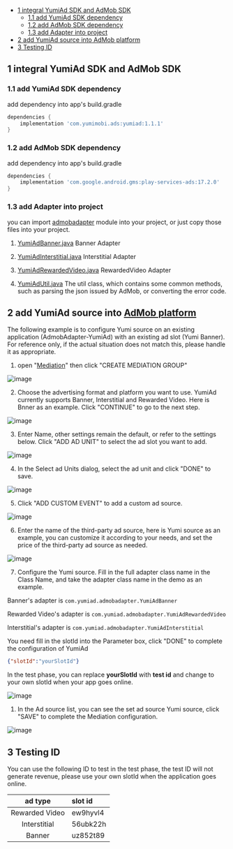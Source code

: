 - [1 integral YumiAd SDK and AdMob SDK](#1-integral-yumiad-sdk-and-admob-sdk)
  - [1.1 add YumiAd SDK dependency](#11-add-yumiad-sdk-dependency)
  - [1.2 add AdMob SDK dependency](#12-add-admob-sdk-dependency)
  - [1.3 add Adapter into project](#13-add-adapter-into-project)
- [2 add YumiAd source into AdMob platform](#2-add-yumiad-source-into-admob-platform)
- [3 Testing ID](#3-testing-ID)

## 1 integral YumiAd SDK and AdMob SDK
### 1.1 add YumiAd SDK dependency
add dependency into app's build.gradle
```groovy
dependencies {
    implementation 'com.yumimobi.ads:yumiad:1.1.1'
}
```
### 1.2 add AdMob SDK dependency
add dependency into app's build.gradle
```groovy
dependencies {
    implementation 'com.google.android.gms:play-services-ads:17.2.0'
}
```

### 1.3 add Adapter into project

you can import [admobadapter](./admobadapter) module into your project, or just copy those files into your project.

1. [YumiAdBanner.java](./admobadapter/src/main/java/com/yumiad/admobadapter/YumiAdBanner.java) Banner Adapter

2. [YumiAdInterstitial.java](./admobadapter/src/main/java/com/yumiad/admobadapter/YumiAdInterstitial.java) Interstitial Adapter

3. [YumiAdRewardedVideo.java](./admobadapter/src/main/java/com/yumiad/admobadapter/YumiAdRewardedVideo.java) RewardedVideo Adapter

4. [YumiAdUtil.java](./admobadapter/src/main/java/com/yumiad/admobadapter/YumiAdUtil.java) The util class, which contains some common methods, such as parsing the json issued by AdMob, or converting the error code.

## 2 add YumiAd source into [AdMob platform](https://apps.admob.com/v2/home)
The following example is to configure Yumi source on an existing application (AdmobAdapter-YumiAd) with an existing ad slot (Yumi Banner). For reference only, if the actual situation does not match this, please handle it as appropriate.
1. open "[Mediation](https://apps.admob.com/v2/mediation/groups/list)" then click "CREATE MEDIATION GROUP"

![image](imgs/new-mediation-group-01.png)

2. Choose the advertising format and platform you want to use. YumiAd currently supports Banner, Interstitial and Rewarded Video. Here is Bnner as an example. Click "CONTINUE" to go to the next step.

![image](imgs/new-mediation-group-02.png)

3. Enter Name, other settings remain the default, or refer to the settings below. Click "ADD AD UNIT" to select the ad slot you want to add.

![image](imgs/new-mediation-group-03.png)

4. In the Select ad Units dialog, select the ad unit and click "DONE" to save.

![image](imgs/new-mediation-group-04.png)

5. Click "ADD CUSTOM EVENT" to add a custom ad source.

![image](imgs/new-mediation-group-05.png)

6. Enter the name of the third-party ad source, here is Yumi source as an example, you can customize it according to your needs, and set the price of the third-party ad source as needed.

![image](imgs/new-mediation-group-06.png)

7. Configure the Yumi source. Fill in the full adapter class name in the Class Name, and take the adapter class name in the demo as an example.

Banner's adapter is `com.yumiad.admobadapter.YumiAdBanner`

Rewarded Video's adapter is `com.yumiad.admobadapter.YumiAdRewardedVideo`

Interstitial's adapter is `com.yumiad.admobadapter.YumiAdInterstitial`

You need fill in the slotId into the Parameter box, click "DONE" to complete the configuration of YumiAd
```json
{"slotId":"yourSlotId"}
```

In the test phase, you can replace **yourSlotId** with **test id** and change to your own slotId when your app goes online.

![image](imgs/new-mediation-group-07.png)

1. In the Ad source list, you can see the set ad source Yumi source, click "SAVE" to complete the Mediation configuration.

![image](imgs/new-mediation-group-08.png)

## 3 Testing ID

You can use the following ID to test in the test phase, the test ID will not generate revenue, please use your own slotId when the application goes online.

|    ad type     | slot id  |
| :------------: | :------- |
| Rewarded Video | ew9hyvl4 |
|  Interstitial  | 56ubk22h |
|     Banner     | uz852t89 |